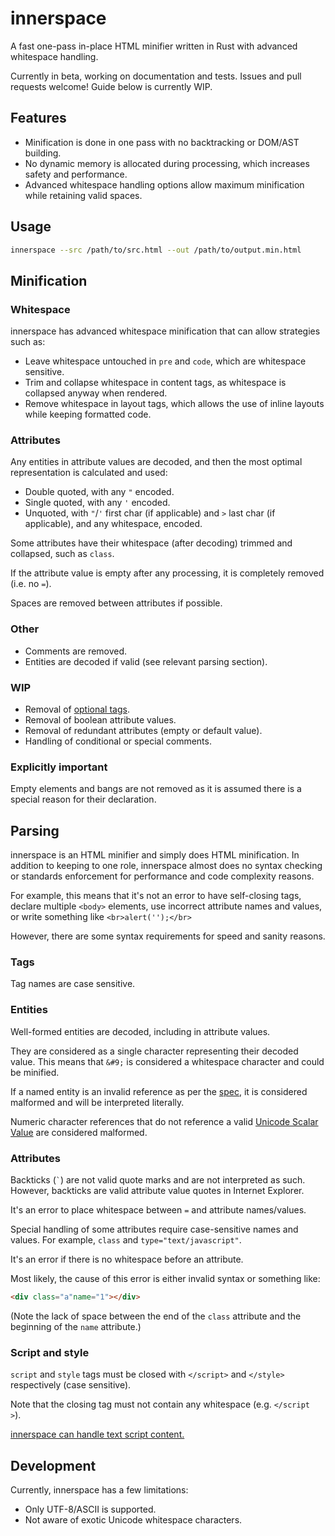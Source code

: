 # innerspace

A fast one-pass in-place HTML minifier written in Rust with advanced whitespace handling.

Currently in beta, working on documentation and tests. Issues and pull requests welcome! Guide below is currently WIP.

## Features

- Minification is done in one pass with no backtracking or DOM/AST building.
- No dynamic memory is allocated during processing, which increases safety and performance.
- Advanced whitespace handling options allow maximum minification while retaining valid spaces.

## Usage

```bash
innerspace --src /path/to/src.html --out /path/to/output.min.html
```

## Minification

### Whitespace

innerspace has advanced whitespace minification that can allow strategies such as:

- Leave whitespace untouched in `pre` and `code`, which are whitespace sensitive.
- Trim and collapse whitespace in content tags, as whitespace is collapsed anyway when rendered.
- Remove whitespace in layout tags, which allows the use of inline layouts while keeping formatted code.

### Attributes

Any entities in attribute values are decoded, and then the most optimal representation is calculated and used:

- Double quoted, with any `"` encoded.
- Single quoted, with any `'` encoded.
- Unquoted, with `"`/`'` first char (if applicable) and `>` last char (if applicable), and any whitespace, encoded.

Some attributes have their whitespace (after decoding) trimmed and collapsed, such as `class`.

If the attribute value is empty after any processing, it is completely removed (i.e. no `=`).

Spaces are removed between attributes if possible.

### Other

- Comments are removed.
- Entities are decoded if valid (see relevant parsing section).

### WIP

- Removal of [optional tags](https://html.spec.whatwg.org/multipage/syntax.html#syntax-tag-omission).
- Removal of boolean attribute values.
- Removal of redundant attributes (empty or default value).
- Handling of conditional or special comments.

### Explicitly important

Empty elements and bangs are not removed as it is assumed there is a special reason for their declaration.

## Parsing

innerspace is an HTML minifier and simply does HTML minification. In addition to keeping to one role, innerspace almost does no syntax checking or standards enforcement for performance and code complexity reasons.

For example, this means that it's not an error to have self-closing tags, declare multiple `<body>` elements, use incorrect attribute names and values, or write something like `<br>alert('');</br>`

However, there are some syntax requirements for speed and sanity reasons.

### Tags

Tag names are case sensitive.

### Entities  

Well-formed entities are decoded, including in attribute values. 
 
They are considered as a single character representing their decoded value. This means that `&#9;` is considered a whitespace character and could be minified.

If a named entity is an invalid reference as per the [spec](https://html.spec.whatwg.org/multipage/named-characters.html#named-character-references), it is considered malformed and will be interpreted literally.

Numeric character references that do not reference a valid [Unicode Scalar Value](https://www.unicode.org/glossary/#unicode_scalar_value) are considered malformed.

### Attributes

Backticks (`` ` ``) are not valid quote marks and are not interpreted as such.
However, backticks are valid attribute value quotes in Internet Explorer.

It's an error to place whitespace between `=` and attribute names/values.

Special handling of some attributes require case-sensitive names and values. For example, `class` and `type="text/javascript"`.

It's an error if there is no whitespace before an attribute.

Most likely, the cause of this error is either invalid syntax or something like:

```html
<div class="a"name="1"></div>
```

(Note the lack of space between the end of the `class` attribute and the beginning of the `name` attribute.)

### Script and style

`script` and `style` tags must be closed with `</script>` and `</style>` respectively (case sensitive).

Note that the closing tag must not contain any whitespace (e.g. `</script  >`).

[innerspace can handle text script content.](./notes/Text%20script%20content.md)

## Development

Currently, innerspace has a few limitations:

- Only UTF-8/ASCII is supported.
- Not aware of exotic Unicode whitespace characters.

